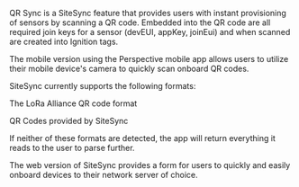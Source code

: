 QR Sync is a SiteSync feature that provides users with instant provisioning of sensors by scanning a QR code. Embedded
into the QR code are all required join keys for a sensor (devEUI, appKey, joinEui) and when scanned are created into
Ignition tags.

The mobile version using the Perspective mobile app allows users to utilize their mobile device's camera to quickly scan onboard QR codes. 

SiteSync currently supports the following formats:

The LoRa Alliance QR code format 

QR Codes provided by SiteSync

If neither of these formats are detected, the app will return everything it reads to the user to parse further.



The web version of SiteSync provides a form for users to quickly and easily onboard devices to their network server of choice.
